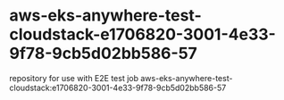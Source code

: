 # aws-eks-anywhere-test-cloudstack-e1706820-3001-4e33-9f78-9cb5d02bb586-57
repository for use with E2E test job aws-eks-anywhere-test-cloudstack:e1706820-3001-4e33-9f78-9cb5d02bb586-57
